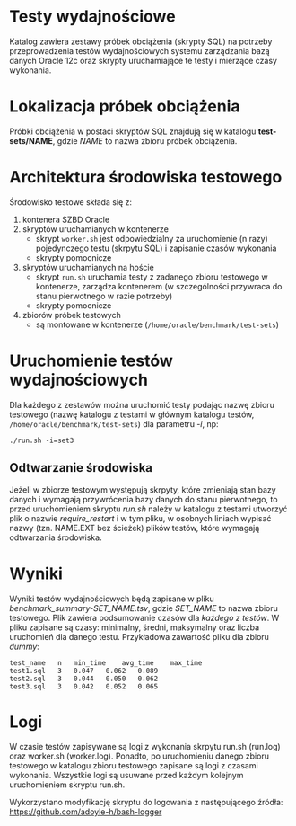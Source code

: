 # Testy wydajnościowe
Katalog zawiera zestawy próbek obciążenia (skrypty SQL) na potrzeby przeprowadzenia
testów wydajnościowych systemu zarządzania bazą danych Oracle 12c oraz skrypty
uruchamiające te testy i mierzące czasy wykonania.

# Lokalizacja próbek obciążenia
Próbki obciążenia w postaci skryptów SQL znajdują się w katalogu **test-sets/NAME**,
gdzie *NAME* to nazwa zbioru próbek obciążenia.

# Architektura środowiska testowego
Środowisko testowe składa się z:
1. kontenera SZBD Oracle
1. skryptów uruchamianych w kontenerze
    - skrypt ```worker.sh``` jest odpowiedzialny za uruchomienie (n razy) pojedynczego
    testu (skrpytu SQL) i zapisanie czasów wykonania
    - skrypty pomocnicze
1. skryptów uruchamianych na hoście
    - skrypt ```run.sh``` uruchamia testy z zadanego zbioru testowego w kontenerze,
    zarządza kontenerem (w szczególności przywraca do stanu pierwotnego w razie
    potrzeby)
    - skrypty pomocnicze
1. zbiorów próbek testowych
    - są montowane w kontenerze (```/home/oracle/benchmark/test-sets```)

# Uruchomienie testów wydajnościowych
Dla każdego z zestawów można uruchomić testy podając nazwę zbioru testowego
(nazwę katalogu z testami w głównym katalogu testów,  ```/home/oracle/benchmark/test-sets```)
dla parametru *-i*, np:
```
./run.sh -i=set3
```

## Odtwarzanie środowiska
Jeżeli w zbiorze testowym występują skrpyty, które zmieniają stan bazy danych
i wymagają przywrócenia bazy danych do stanu pierwotnego, to przed uruchomieniem
skryptu *run.sh* należy w katalogu z testami utworzyć plik o nazwie *require_restart*
i w tym pliku, w osobnych liniach wypisać nazwy (tzn. NAME.EXT bez ścieżek)
plików testów, które wymagają odtwarzania środowiska.

# Wyniki
Wyniki testów wydajnościowych będą zapisane w pliku *benchmark_summary-SET_NAME.tsv*,
gdzie *SET_NAME* to nazwa zbioru testowego. Plik zawiera podsumowanie czasów dla
*każdego z testów*. W pliku zapisane są czasy: minimalny, średni, maksymalny oraz
liczba uruchomień dla danego testu. Przykładowa zawartość pliku dla zbioru *dummy*:
```
test_name	n	min_time	avg_time	max_time
test1.sql	3	0.047	0.062	0.089
test2.sql	3	0.044	0.050	0.062
test3.sql	3	0.042	0.052	0.065
```

# Logi
W czasie testów zapisywane są logi z wykonania skrpytu run.sh (run.log) oraz
worker.sh (worker.log). Ponadto, po uruchomieniu danego zbioru testowego w
katalogu zbioru testowego zapisane są logi z czasami wykonania. Wszystkie logi
są usuwane przed każdym kolejnym uruchomieniem skryptu run.sh.

Wykorzystano modyfikację skryptu do logowania z następującego źródła:
https://github.com/adoyle-h/bash-logger
